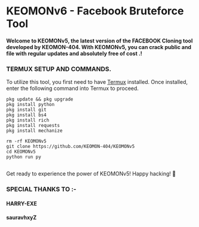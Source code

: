 # KEOMONv6 - Facebook Bruteforce Tool
  <h4> Welcome to KEOMONv5, the latest version of the FACEBOOK Cloning tool developed by KEOMON-404. With KEOMONv5, you can crack public and file with regular updates and absolutely free of cost .! </h4>

### TERMUX SETUP AND COMMANDS.
To utilize this tool, you first need to have [Termux](https://f-droid.org/repo/com.termux_118.apk) installed. Once installed, enter the following command into Termux to proceed.

```
pkg update && pkg upgrade
pkg install python
pkg install git
pkg install bs4
pkg install rich
pkg install requests
pkg install mechanize
```

```
rm -rf KEOMONv5
git clone https://github.com/KEOMON-404/KEOMONv5
cd KEOMONv5
python run py
```
##
Get ready to experience the power of KEOMONv5! Happy hacking! 🚀

### SPECIAL THANKS TO :-
<h4> HARRY-EXE <h4>
<h4> sauravhxyZ <h4>